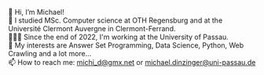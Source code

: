 👋 Hi, I’m Michael!  
👀 I studied MSc. Computer science at OTH Regensburg and at the Université Clermont Auvergne in Clermont-Ferrand.  
👨🏽‍💻 Since the end of 2022, I'm working at the University of Passau.  
🌱 My interests are Answer Set Programming, Data Science, Python, Web Crawling and a lot more...  
📫 How to reach me: michi_d@gmx.net or michael.dinzinger@uni-passau.de

<!---
dim35216/dim35216 is a ✨ special ✨ repository because its `README.md` (this file) appears on your GitHub profile.
You can click the Preview link to take a look at your changes.
--->
